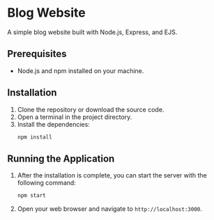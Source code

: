 # Blog Website

A simple blog website built with Node.js, Express, and EJS.

## Prerequisites

- Node.js and npm installed on your machine.

## Installation

1. Clone the repository or download the source code.
2. Open a terminal in the project directory.
3. Install the dependencies:
   ```bash
   npm install
   ```

## Running the Application

1. After the installation is complete, you can start the server with the following command:
   ```bash
   npm start
   ```
2. Open your web browser and navigate to `http://localhost:3000`.
